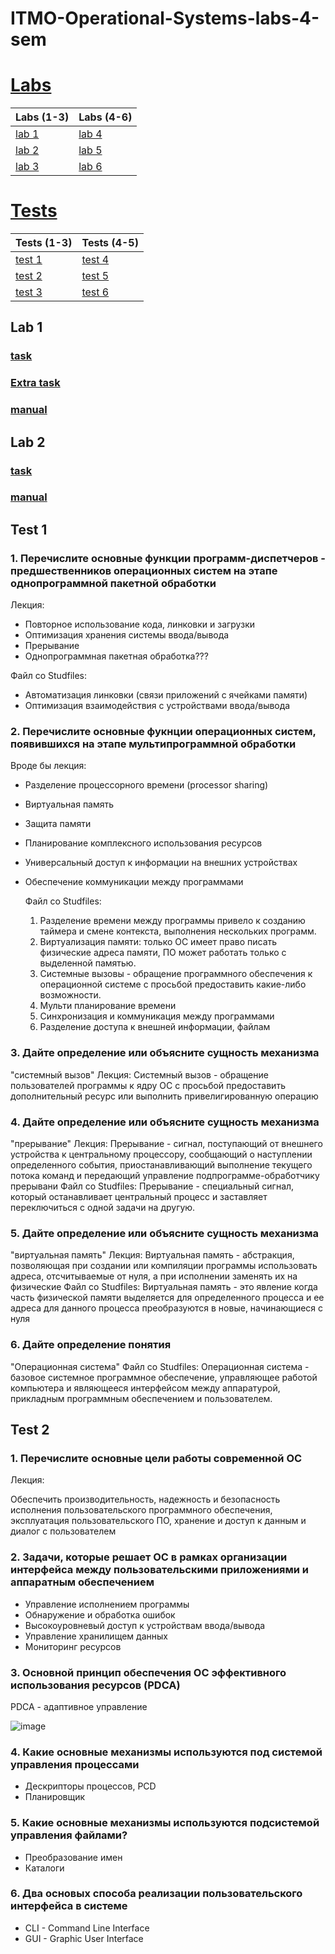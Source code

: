# ITMO-Operational-Systems-labs-4-sem

# [Labs](#lab-1)
   | Labs  (1-3)        | Labs (4-6)          |
|---------------|----------------|
| [lab 1](#lab-1) | [lab 4](#lab-4) |
| [lab 2](#lab-2) | [lab 5](#lab-5) |
| [lab 3](#lab-3) | [lab 6](#lab-6) |

# [Tests](#test-1)
   | Tests (1-3)         | Tests (4-5)         |
|---------------|----------------|
| [test 1](#test-1) | [test 4](#test-4) |
| [test 2](#test-2) | [test 5](#test-5) |
| [test 3](#test-3) | [test 6](#test-6) |

## Lab 1

### [task](https://github.com/DmitryVasilkovW/ITMO-Operational-Systems-labs-4-sem/blob/main/TermsOfReferenceAndTests/Lab1.md)
### [Extra task](https://github.com/DmitryVasilkovW/ITMO-Operational-Systems-labs-4-sem/blob/main/TermsOfReferenceAndTests/Task1.md)
### [manual](https://github.com/DmitryVasilkovW/ITMO-Operational-Systems-labs-4-sem/blob/main/TermsOfReferenceAndTests/Lab1.pdf)

## Lab 2

### [task](https://github.com/DmitryVasilkovW/ITMO-Operational-Systems-labs-4-sem/blob/main/TermsOfReferenceAndTests/Lab2.md)

### [manual](https://github.com/DmitryVasilkovW/ITMO-Operational-Systems-labs-4-sem/blob/main/TermsOfReferenceAndTests/Lab2.pdf)

## Test 1

### 1. Перечислите основные функции программ-диспетчеров - предшественников операционных систем на этапе однопрограммной пакетной обработки
   
Лекция:
- Повторное использование кода, линковки и загрузки
- Оптимизация хранения системы ввода/вывода
- Прерывание
- Однопрограммная пакетная обработка???
  
Файл со Studfiles:

- Автоматизация линковки (связи приложений с ячейками памяти)
- Оптимизация взаимодействия с устройствами ввода/вывода

### 2. Перечислите основные фукнции операционных систем, появившихся на этапе мультипрограммной обработки
     
Вроде бы лекция:
- Разделение процессорного времени
(processor sharing)
- Виртуальная память
- Защита памяти
- Планирование комплексного использования ресурсов
- Универсальный доступ к информации на внешних устройствах
- Обеспечение коммуникации между программами

  Файл со Studfiles:
   1. Разделение времени между программы привело к созданию таймера и смене контекста, выполнения нескольких программ.
   2. Виртуализация памяти: только ОС имеет право писать физические адреса памяти, ПО может работать только с выделенной памятью.
   3. Системные вызовы - обращение программного обеспечения к операционной системе с просьбой предоставить какие-либо возможности.
   4. Мульти планирование времени
   5. Синхронизация и коммуникация между программами
   6. Разделение доступа к внешней информации, файлам

### 3. Дайте определение или объясните сущность механизма
"системный вызов"
Лекция:
Системный вызов - обращение пользователей программы к ядру ОС с просьбой предоставить дополнительный ресурс или выполнить привелигированную операцию

### 4. Дайте определение или объясните сущность механизма
"прерывание"
Лекция:
Прерывание - сигнал, поступающий от внешнего устройства к центральному процессору, сообщающий о наступлении определенного события, приостанавливающий выполнение текущего потока команд и передающий управление подпрограмме-обработчику прерывани
Файл со Studfiles:
Прерывание - специальный сигнал, который останавливает центральный процесс и заставляет переключиться с одной задачи на другую.

### 5. Дайте определение или объясните сущность механизма
"виртуальная память"
Лекция:
Виртуальная память - абстракция, позволяющая при создании или компиляции программы использовать адреса, отсчитываемые от нуля, а при исполнении заменять их на физические
Файл со Studfiles:
Виртуальная память - это явление когда часть физической памяти выделяется для определенного процесса и ее адреса для данного процесса преобразуются в новые, начинающиеся с нуля

### 6. Дайте определение понятия
"Операционная система"
Файл со Studfiles:
Операционная система - базовое системное программное обеспечение, управляющее работой компьютера и являющееся интерфейсом между аппаратурой, прикладным программным обеспечением и пользователем.

## Test 2

### 1. Перечислите основные цели работы современной ОС

Лекция:

Обеспечить производительность, надежность и безопасность исполнения пользовательского программного обеспечения, эксплуатация пользовательского ПО, хранение и доступ к данным и диалог с пользователем

### 2. Задачи, которые решает ОС в рамках организации интерфейса между пользовательскими приложениями и аппаратным обеспечением

- Управление исполнением программы
- Обнаружение и обработка ошибок
- Высокоуровневый доступ к устройствам ввода/вывода
- Управление хранилищем данных
- Мониторинг ресурсов

### 3. Основной принцип обеспечения ОС эффективного использования ресурсов (PDCA)

PDCA - адаптивное управление

![image](https://github.com/DmitryVasilkovW/ITMO-Operational-Systems-labs-4-sem/assets/113594620/21562310-d8f0-45f3-918b-6bc0c84e9110)

### 4. Какие основные механизмы используются под системой управления процессами

- Дескрипторы процессов, PCD
- Планировщик

### 5. Какие основные механизмы используются подсистемой управления файлами?

- Преобразование имен
- Каталоги

### 6. Два основых способа реализации пользовательского интерфейса в системе

- CLI - Command Line Interface
- GUI - Graphic User Interface


